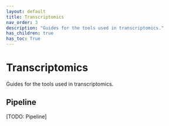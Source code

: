 ```yaml
---
layout: default
title: Transcriptomics
nav_order: 3
description: "Guides for the tools used in transcriptomics."
has_children: true
has_toc: True
---
```


# Transcriptomics

Guides for the tools used in transcriptomics.

## Pipeline
[TODO: Pipeline]
